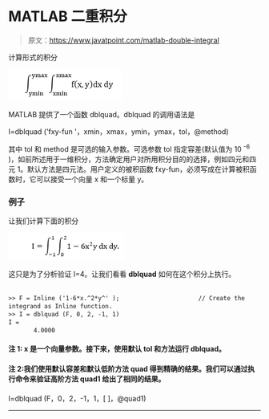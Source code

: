 # MATLAB 二重积分

> 原文：<https://www.javatpoint.com/matlab-double-integral>

计算形式的积分

![MATLAB Double Integral](img/95d9df96965f78b28a009bf36b935f4f.png)

MATLAB 提供了一个函数 dblquad。dblquad 的调用语法是

I=dblquad ('fxy-fun '，xmin，xmax，ymin，ymax，tol，@method)

其中 tol 和 method 是可选的输入参数。可选参数 tol 指定容差(默认值为 10 <sup>-6</sup> )，如前所述用于一维积分，方法确定用户对所用积分目的的选择，例如四元和四元 1。默认方法是四元法。用户定义的被积函数 fxy-fun，必须写成在计算被积函数时，它可以接受一个向量 x 和一个标量 y。

### 例子

让我们计算下面的积分

![MATLAB Double Integral](img/6fb2b188320976e9349d7aa27455be8f.png)

这只是为了分析验证 I=4。让我们看看 **dblquad** 如何在这个积分上执行。

```

>> F = Inline ('1-6*x.^2*y^' );                      // Create the integrand as Inline function.
>> I = dblquad (F, 0, 2, -1, 1)
I =
       4.0000

```

#### 注 1: x 是一个向量参数。接下来，使用默认 tol 和方法运行 dblquad。

#### 注 2:我们使用默认容差和默认低阶方法 quad 得到精确的结果。我们可以通过执行命令来验证高阶方法 quad1 给出了相同的结果。

I=dblquad (F，0，2，-1，1，[ ]，@quad1)

* * *